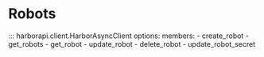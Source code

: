 # Robots

::: harborapi.client.HarborAsyncClient
    options:
        members:
        - create_robot
        - get_robots
        - get_robot
        - update_robot
        - delete_robot
        - update_robot_secret
